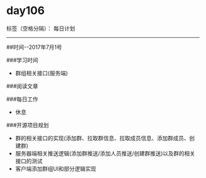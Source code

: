 # day106

标签（空格分隔）： 每日计划

---
##时间--2017年7月1号

###学习时间<br>
* 群组相关接口(服务端)

###阅读文章<br>


###每日工作<br>
* 休息

###开源项目规划
* 群的相关接口的实现(添加群、拉取群信息、拉取成员信息、添加群成员、创建群)
* 服务器端相关推送逻辑(添加群推送/添加人员推送/创建群推送)以及群的相关接口的测试
* 客户端添加群组UI和部分逻辑实现

